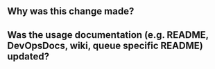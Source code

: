 ## Why was this change made?



## Was the usage documentation (e.g. README, DevOpsDocs, wiki, queue specific README) updated?
